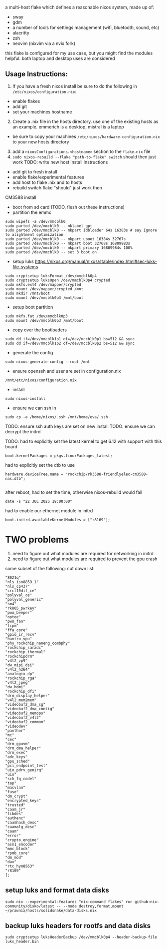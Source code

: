 a multi-host flake which defines a reasonable nixos system, made up of:
- sway
- gdm
- a number of tools for settings management (wifi, bluetooth, sound, etc)
- alacritty
- zsh
- neovim (nixvim via a nvix fork)

this flake is configured for my use case, but you might find the modules helpful.
both laptop and desktop uses are considered

## Usage Instructions:
1) If you have a fresh nixos install be sure to do the following in `/etc/nixos/configuration.nix`:
  - enable flakes
  - add git
  - set your machines hostname
2) Create a <hostname>.nix file in the hosts directory. use one of the existing hosts as an example. emmerich is a desktop, mistral is a laptop
  - be sure to copy your machines `/etc/nixos/hardware-configuration.nix` to your new hosts directory
3) add a `nixosConfigurations.<hostname>` section to the `flake.nix` file
4) `sudo nixos-rebuild --flake "path-to-flake" switch` should then just work
TODO: write new host install instructions
- add git to fresh install
- enable flake/experimental features
- add host to flake .nix and to hosts
- rebuild switch flake "should" just work then


CM3588 install

- boot from sd card (TODO, flesh out these instructions)
- partition the emmc
```
sudo wipefs -a /dev/mmcblk0
sudo parted /dev/mmcblk0 -- mklabel gpt
sudo parted /dev/mmcblk0 -- mkpart idbloader 64s 16383s # say Ignore to alightment optimization
sudo parted /dev/mmcblk0 -- mkpart uboot 16384s 32767s
sudo parted /dev/mmcblk0 -- mkpart boot 32768s 16809983s
sudo parted /dev/mmcblk0 -- mkpart primary 16809984s 100%
sudo parted /dev/mmcblk0 -- set 3 boot on
```

- setup luks
https://nixos.org/manual/nixos/stable/index.html#sec-luks-file-systems
```
sudo cryptsetup luksFormat /dev/mmcblk0p4
sudo cryptsetup luksOpen /dev/mmcblk0p4 crypted
sudo mkfs.ext4 /dev/mapper/crypted
sudo mount /dev/mapper/crypted /mnt
sudo mkdir /mnt/boot
sudo mount /dev/mmcblk0p3 /mnt/boot
```

- setup boot partition
```
sudo mkfs.fat /dev/mmcblk0p3
sudo mount /dev/mmcblk0p3 /mnt/boot

```

- copy over the bootloaders
```
sudo dd if=/dev/mmcblk1p1 of=/dev/mccblk0p1 bs=512 && sync
sudo dd if=/dev/mmcblk1p2 of=/dev/mccblk0p2 bs=512 && sync
```



- generate the config
```
sudo nixos-generate-config --root /mnt
```

- ensure openssh and user are set in configuration.nix
```
/mnt/etc/nixos/configuration.nix
```

- install
```
sudo nixos-install
```

- ensure we can ssh in
```
sudo cp -a /home/nixos/.ssh /mnt/home/eva/.ssh
```

TODO: ensure ssh auth keys are set on new install
TODO: ensure we can decrypt the initrd

TODO:
had to explicitly set the latest kernel to get 6.12 with support with this board
```
boot.kernelPackages = pkgs.linuxPackages_latest;

```

had to explicitly set the dtb to use
```
hardware.deviceTree.name = "rockchip/rk3588-friendlyelec-cm3588-nas.dtb";


```


after reboot, had to set the time, otherwise nixos-rebuild would fail
```
date -s "22 JUL 2025 18:00:00"
```

had to enable our ethernet module in initrd
```
boot.initrd.availableKernelModules = ["r8169"];
```


# TWO problems

1) need to figure out what modules are required for networking in initrd
2) need to figure out what modules are required to prevent the gpu crash

some subset of the following:
cut down list:
```
"8021q"
"nls_iso8859_1"
"nls_cp437"
"crct10dif_ce"
"polyval_ce"
"polyval_generic"
"sm4"
"rk805_pwrkey"
"pwm_beeper"
"optee"
"pwm_fan"
"tcpm"
"ffa_core"
"gpio_ir_recv"
"hantro_vpu"
"phy_rockchip_naneng_combphy"
"rockchip_saradc"
"rockchip_thermal"
"rockchipdrm"
"v4l2_vp9"
"dw_mipi_dsi"
"v4l2_h264"
"analogix_dp"
"rockchip_rga"
"v4l2_jpeg"
"dw_hdmi"
"rockchip_dfi"
"drm_display_helper"
"v4l2_mem2mem"
"videobuf2_dma_sg"
"videobuf2_dma_contig"
"videobuf2_memops"
"videobuf2_v4l2"
"videobuf2_common"
"videodev"
"panthor"
"mc"
"cec"
"drm_gpuvm"
"drm_dma_helper"
"drm_exec"
"adc_keys"
"gpu_sched"
"pci_endpoint_test"
"uio_pdrv_genirq"
"uio"
"sch_fq_codel"
"tap"
"macvlan"
"fuse"
"dm_crypt"
"encrypted_keys"
"trusted"
"caam_jr"
"libdes"
"authenc"
"caamhash_desc"
"caamalg_desc"
"caam"
"error"
"crypto_engine"
"asn1_encoder"
"mmc_block"
"rpmb_core"
"dm_mod"
"dax"
"rtc_hym8563"
"r8169"
];
```


## setup luks and format data disks
`sudo nix --experimental-features "nix-command flakes" run github:nix-community/disko/latest -- --mode destroy,format,mount ~/prawnix/hosts/solidsnake/data-disks.nix`

## backup luks headers for rootfs and data disks
`sudo cryptsetup luksHeaderBackup /dev/mmcblk0p4 --header-backup-file luks_header.bin`
